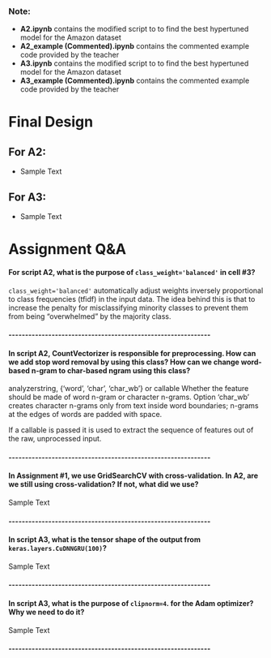 ### Note:
* **A2.ipynb** contains the modified script to to find the best hypertuned model for the Amazon dataset
* **A2_example (Commented).ipynb** contains the commented example code provided by the teacher
* **A3.ipynb** contains the modified script to to find the best hypertuned model for the Amazon dataset
* **A3_example (Commented).ipynb** contains the commented example code provided by the teacher

# Final Design
## For A2:
* Sample Text

## For A3:
* Sample Text

# Assignment Q&A

#### For script A2, what is the purpose of `class_weight='balanced'` in cell #3?
`class_weight='balanced'` automatically adjust weights inversely proportional to class frequencies (tfidf) in the input data. The idea behind this is that to increase the penalty for misclassifying minority classes to prevent them from being “overwhelmed” by the majority class.

#### -------------------------------------------------------------

#### In script A2, CountVectorizer is responsible for preprocessing. How can we add stop word removal by using this class? How can we change word-based n-gram to char-based ngram using this class?

analyzerstring, {‘word’, ‘char’, ‘char_wb’} or callable
Whether the feature should be made of word n-gram or character n-grams. Option ‘char_wb’ creates character n-grams only from text inside word boundaries; n-grams at the edges of words are padded with space.

If a callable is passed it is used to extract the sequence of features out of the raw, unprocessed input.

#### -------------------------------------------------------------

#### In Assignment #1, we use GridSearchCV with cross-validation. In A2, are we still using cross-validation? If not, what did we use?

Sample Text

#### -------------------------------------------------------------

#### In script A3, what is the tensor shape of the output from `keras.layers.CuDNNGRU(100)`?

Sample Text

#### -------------------------------------------------------------

####  In script A3, what is the purpose of `clipnorm=4`. for the Adam optimizer? Why we need to do it?

Sample Text

#### -------------------------------------------------------------
